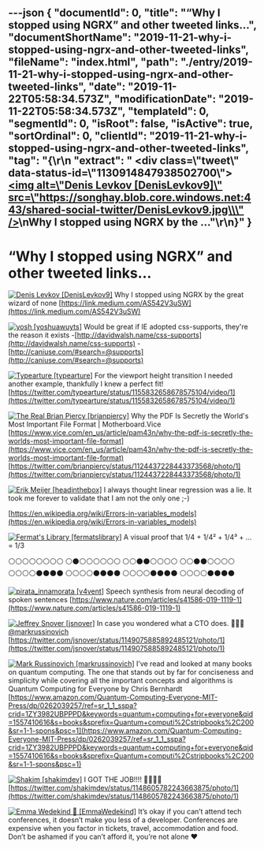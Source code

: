 ﻿---json
{
  "documentId": 0,
  "title": "“Why I stopped using NGRX” and other tweeted links…",
  "documentShortName": "2019-11-21-why-i-stopped-using-ngrx-and-other-tweeted-links",
  "fileName": "index.html",
  "path": "./entry/2019-11-21-why-i-stopped-using-ngrx-and-other-tweeted-links",
  "date": "2019-11-22T05:58:34.573Z",
  "modificationDate": "2019-11-22T05:58:34.573Z",
  "templateId": 0,
  "segmentId": 0,
  "isRoot": false,
  "isActive": true,
  "sortOrdinal": 0,
  "clientId": "2019-11-21-why-i-stopped-using-ngrx-and-other-tweeted-links",
  "tag": "{\r\n  \"extract\": \" <div class=\\\"tweet\\\" data-status-id=\\\"1130914847938502700\\\"> [<img alt=\\\"Denis Levkov [DenisLevkov9]\\\" src=\\\"https://songhay.blob.core.windows.net:443/shared-social-twitter/DenisLevkov9.jpg\\\" />](https://twitter.com/DenisLevkov9)\\nWhy I stopped using NGRX by the …\"\r\n}"
}
---

# “Why I stopped using NGRX” and other tweeted links…

<div class="tweet" data-status-id="1130914847938502700">

[<img alt="Denis Levkov [DenisLevkov9]" src="https://songhay.blob.core.windows.net:443/shared-social-twitter/DenisLevkov9.jpg" />](https://twitter.com/DenisLevkov9)
Why I stopped using NGRX by the great wizard of none [https://link.medium.com/AS542V3uSW](https://link.medium.com/AS542V3uSW)

</div>
<div class="tweet" data-status-id="465532297098567700">

[<img alt="yosh [yoshuawuyts]" src="https://songhay.blob.core.windows.net:443/shared-social-twitter/yoshuawuyts.jpg" />](https://blog.yoshuawuyts.com/)
Would be great if IE adopted css-supports, they're the reason it exists -[http://davidwalsh.name/css-supports](http://davidwalsh.name/css-supports) - [http://caniuse.com/#search=@supports](http://caniuse.com/#search=@supports)

</div>
<div class="tweet" data-status-id="1155832658678575000">

[<img alt="Typearture [typearture]" src="https://songhay.blob.core.windows.net:443/shared-social-twitter/typearture.jpg" />](http://www.typearture.com/)
For the viewport height transition I needed another example, thankfully I knew a perfect fit! [https://twitter.com/typearture/status/1155832658678575104/video/1](https://twitter.com/typearture/status/1155832658678575104/video/1)

</div>
<div class="tweet" data-status-id="1124437228443373600">

[<img alt="The Real Brian Piercy [brianpiercy]" src="https://songhay.blob.core.windows.net:443/shared-social-twitter/brianpiercy.jpg" />](http://www.linkedin.com/in/brianpiercy)
Why the PDF Is Secretly the World's Most Important File Format | Motherboard.Vice [https://www.vice.com/en_us/article/pam43n/why-the-pdf-is-secretly-the-worlds-most-important-file-format](https://www.vice.com/en_us/article/pam43n/why-the-pdf-is-secretly-the-worlds-most-important-file-format) [https://twitter.com/brianpiercy/status/1124437228443373568/photo/1](https://twitter.com/brianpiercy/status/1124437228443373568/photo/1)

</div>
<div class="tweet" data-status-id="1191953389183275000">

[<img alt="Erik Meijer [headinthebox]" src="https://songhay.blob.core.windows.net:443/shared-social-twitter/headinthebox.jpeg" />](http://en.wikipedia.org/wiki/Erik_Meijer_(computer_scientist))
I always thought linear regression was a lie. It took me forever to validate that I am not the only one ;-)

[https://en.wikipedia.org/wiki/Errors-in-variables_models](https://en.wikipedia.org/wiki/Errors-in-variables_models)

</div>
<div class="tweet" data-status-id="1152928713375408000">

[<img alt="Fermat's Library [fermatslibrary]" src="https://songhay.blob.core.windows.net:443/shared-social-twitter/fermatslibrary.png" />](http://fermatslibrary.com/)
A visual proof that
1/4 + 1/4² + 1/4³ + ... = 1/3

⚪⚪⚪⚪⚪⚪⚪⚪
⚪⚫⚪⚪⚪⚪⚪⚪
⚪⚪⚫⚫⚪⚪⚪⚪
⚪⚪⚫⚫⚪⚪⚪⚪
⚪⚪⚪⚪⚫⚫⚫⚫
⚪⚪⚪⚪⚫⚫⚫⚫
⚪⚪⚪⚪⚫⚫⚫⚫
⚪⚪⚪⚪⚫⚫⚫⚫

</div>
<div class="tweet" data-status-id="1121252775411748900">

[<img alt="pirata_innamorata [v4vent]" src="https://songhay.blob.core.windows.net:443/shared-social-twitter/v4vent.jpg" />](https://twitter.com/v4vent)
Speech synthesis from neural decoding of spoken sentences [https://www.nature.com/articles/s41586-019-1119-1](https://www.nature.com/articles/s41586-019-1119-1)

</div>
<div class="tweet" data-status-id="1149075885892485100">

[<img alt="Jeffrey Snover [jsnover]" src="https://songhay.blob.core.windows.net:443/shared-social-twitter/jsnover.jpg" />](http://jsnover.com/)
In case you wondered what a CTO does. 🤣🤣🤣 [@markrussinovich](https://twitter.com/@markrussinovich) [https://twitter.com/jsnover/status/1149075885892485121/photo/1](https://twitter.com/jsnover/status/1149075885892485121/photo/1)

</div>
<div class="tweet" data-status-id="1126489605413326800">

[<img alt="Mark Russinovich [markrussinovich]" src="https://songhay.blob.core.windows.net:443/shared-social-twitter/markrussinovich.jpg" />](http://www.markrussinovich.com/)
I’ve read and looked at many books on quantum computing. The one that stands out by far for conciseness and simplicity while covering all the important concepts and algorithms is Quantum Computing for Everyone by Chris Bernhardt [https://www.amazon.com/Quantum-Computing-Everyone-MIT-Press/dp/0262039257/ref=sr_1_1_sspa?crid=1ZY3982UBPPPD&keywords=quantum+computing+for+everyone&qid=1557410616&s=books&sprefix=Quantum+computi%2Cstripbooks%2C200&sr=1-1-spons&psc=1](https://www.amazon.com/Quantum-Computing-Everyone-MIT-Press/dp/0262039257/ref=sr_1_1_sspa?crid=1ZY3982UBPPPD&keywords=quantum+computing+for+everyone&qid=1557410616&s=books&sprefix=Quantum+computi%2Cstripbooks%2C200&sr=1-1-spons&psc=1)

</div>
<div class="tweet" data-status-id="1148605782243663900">

[<img alt="Shakim [shakimdev]" src="https://songhay.blob.core.windows.net:443/shared-social-twitter/shakimdev.jpg" />](http://tinyurl.com/htmlcss2019)
I GOT THE JOB!!!! 💪🏿💪🏿 [https://twitter.com/shakimdev/status/1148605782243663875/photo/1](https://twitter.com/shakimdev/status/1148605782243663875/photo/1)

</div>
<div class="tweet" data-status-id="1135217700177940500">

[<img alt="Emma Wedekind 🐞 [EmmaWedekind]" src="https://songhay.blob.core.windows.net:443/shared-social-twitter/EmmaWedekind.jpg" />](https://twitter.com/EmmaWedekind)
It’s okay if you can’t attend tech conferences, it doesn’t make you less of a developer. Conferences are expensive when you factor in tickets, travel, accommodation and food. Don’t be ashamed if you can’t afford it, you’re not alone ❤️

</div>
